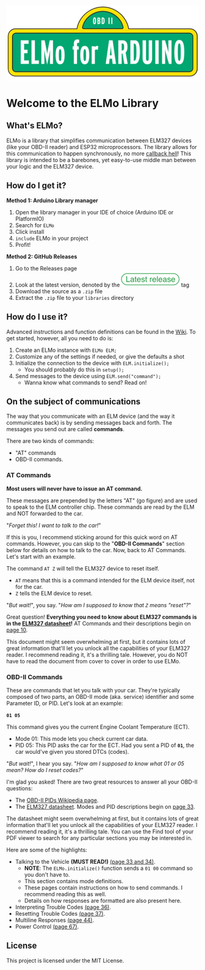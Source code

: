 ![ELMo Banner](misc/banner.png)
# Welcome to the ELMo Library

## What's ELMo?
ELMo is a library that simplifies communication between ELM327 devices (like your OBD-II reader) and ESP32 microprocessors. The library allows for this communication to happen synchronously, no more [callback hell](http://callbackhell.com/)! This library is intended to be a barebones, yet easy-to-use middle man between your logic and the ELM327 device.

## How do I get it?
**Method 1: Arduino Library manager**
1. Open the library manager in your IDE of choice (Arduino IDE or PlatformIO)
2. Search for `ELMo`
3. Click install
4. `include` ELMo in your project
5. Profit!

**Method 2: GitHub Releases**
1. Go to the Releases page
2. Look at the latest version, denoted by the ![Latest Release](misc/latest_release.svg) tag
3. Download the source as a `.zip` file
4. Extract the `.zip` file to your `libraries` directory

## How do I use it?
Advanced instructions and function definitions can be found in the [Wiki](https://github.com/rudydelorenzo/ELMo/wiki). To get started, however, all you need to do is:
1. Create an ELMo instance with `ELMo ELM;`
2. Customize any of the settings if needed, or give the defaults a shot
3. Initialize the connection to the device with `ELM.initialize();`
    * You should probably do this in `setup();` 
5. Send messages to the device using `ELM.send("command");`
    * Wanna know what commands to send? Read on!

## On the subject of communications
The way that you communicate with an ELM device (and the way it communicates back) is by sending messages back and forth. The messages you send out are called **commands**.

There are two kinds of commands:
* "AT" commands
*  OBD-II commands.

### AT Commands
__Most users will never have to issue an AT command.__

These messages are prepended by the letters "AT" (go figure) and are used to speak to the ELM controller chip. These commands are read by the ELM and NOT forwarded to the car.

"_Forget this! I want to talk to the car!_"

If this is you, I recommend sticking around for this quick word on AT commands. However, you can skip to the "__OBD-II Commands__" section below for details on how to talk to the car. Now, back to AT Commands. Let's start with an example.

The command `AT Z` will tell the ELM327 device to reset itself. 
* `AT` means that this is a command intended for the ELM device itself, not for the car. 
* `Z` tells the ELM device to reset.

"_But wait!_", you say. "_How am I supposed to know that `Z` means "reset"?_"

Great question! __Everything you need to know about ELM327 commands is in the [ELM327 datasheet](https://www.elmelectronics.com/wp-content/uploads/2020/05/ELM327DSL.pdf)!__ AT Commands and their descriptions begin on [page 10](https://www.elmelectronics.com/wp-content/uploads/2020/05/ELM327DSL.pdf#page=10).

This document might seem overwhelming at first, but it contains lots of great information that'll let you unlock all the capabilities of your ELM327 reader.
I recommend reading it, it's a thrilling tale. However, you do NOT have to read the document from cover to cover in order to use ELMo.


### OBD-II Commands
These are commands that let you talk with your car. They're typically composed of two parts, an OBD-II mode (aka. service) identifier and some Parameter ID, or PID. Let's look at an example:

__`01 05`__

This command gives you the current Engine Coolant Temperature (ECT).

* Mode 01: This mode lets you check current car data.
* PID 05: This PID asks the car for the ECT. Had you sent a PID of __`01`__, the car would've given you stored DTCs (codes).

"_But wait!_", I hear you say. "_How am I supposed to know what 01 or 05 mean? How do I reset codes?_"

I'm glad you asked! There are two great resources to answer all your OBD-II questions:
* The [OBD-II PIDs Wikipedia page](https://en.wikipedia.org/wiki/OBD-II_PIDs#Modes).
* The [ELM327 datasheet](https://www.elmelectronics.com/wp-content/uploads/2020/05/ELM327DSL.pdf). Modes and PID descriptions begin on [page 33](https://www.elmelectronics.com/wp-content/uploads/2020/05/ELM327DSL.pdf#page=33).

The datasheet might seem overwhelming at first, but it contains lots of great information that'll let you unlock all the capabilities of your ELM327 reader.
I recommend reading it, it's a thrilling tale. You can use the Find tool of your PDF viewer to search for any particular sections you may be interested in.

Here are some of the highlights:
* Talking to the Vehicle __(MUST READ!)__ [(page 33 and 34)](https://www.elmelectronics.com/wp-content/uploads/2020/05/ELM327DSL.pdf#page=33).
    * __NOTE__: The `ELMo.initialize()` function sends a `01 00` command so you don't have to.
    * This section contains mode definitions.
    * These pages contain instructions on how to send commands. I recommend reading this as well.
    * Details on how responses are formatted are also present here.
* Interpreting Trouble Codes [(page 36)](https://www.elmelectronics.com/wp-content/uploads/2020/05/ELM327DSL.pdf#page=36).
* Resetting Trouble Codes [(page 37)](https://www.elmelectronics.com/wp-content/uploads/2020/05/ELM327DSL.pdf#page=37).
* Multiline Responses [(page 44)](https://www.elmelectronics.com/wp-content/uploads/2020/05/ELM327DSL.pdf#page=44).
* Power Control [(page 67)](https://www.elmelectronics.com/wp-content/uploads/2020/05/ELM327DSL.pdf#page=67).


## License
This project is licensed under the MIT License.
